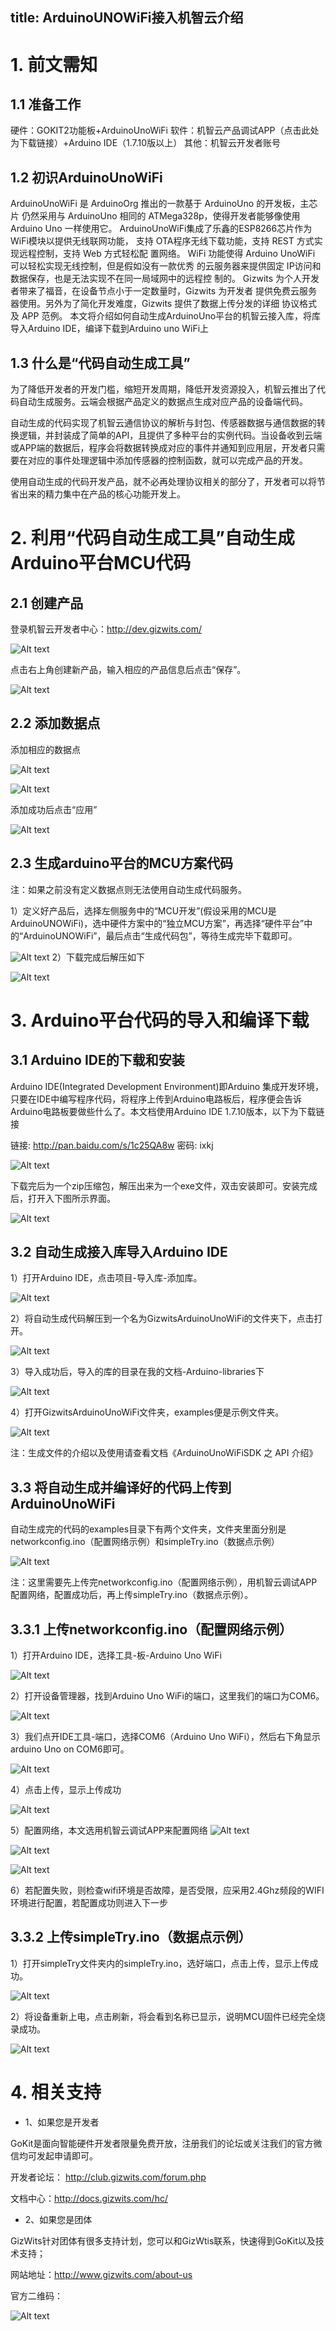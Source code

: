 title: ArduinoUNOWiFi接入机智云介绍
----


# 1. 前文需知
## 1.1 准备工作

硬件：GOKIT2功能板+ArduinoUnoWiFi
软件：机智云产品调试APP（点击此处为下载链接）+Arduino IDE（1.7.10版以上）
其他：机智云开发者账号

## 1.2	 初识ArduinoUnoWiFi
ArduinoUnoWiFi 是 ArduinoOrg 推出的一款基于 ArduinoUno 的开发板，主芯片
仍然采用与 ArduinoUno 相同的 ATMega328p，使得开发者能够像使用 Arduino Uno
一样使用它。
ArduinoUnoWiFi集成了乐鑫的ESP8266芯片作为WiFi模块以提供无线联网功能，
支持 OTA程序无线下载功能，支持 REST 方式实现远程控制，支持 Web 方式轻松配
置网络。
WiFi 功能使得 Arduino UnoWiFi 可以轻松实现无线控制，但是假如没有一款优秀
的云服务器来提供固定 IP访问和数据保存，也是无法实现不在同一局域网中的远程控
制的。
Gizwits 为个人开发者带来了福音，在设备节点小于一定数量时，Gizwits 为开发者
提供免费云服务器使用。另外为了简化开发难度，Gizwits 提供了数据上传分发的详细
协议格式及 APP 范例。
本文将介绍如何自动生成ArduinoUno平台的机智云接入库，将库导入Arduino IDE，编译下载到Arduino uno WiFi上

## 1.3	 什么是“代码自动生成工具”

为了降低开发者的开发门槛，缩短开发周期，降低开发资源投入，机智云推出了代码自动生成服务。云端会根据产品定义的数据点生成对应产品的设备端代码。

自动生成的代码实现了机智云通信协议的解析与封包、传感器数据与通信数据的转换逻辑，并封装成了简单的API，且提供了多种平台的实例代码。当设备收到云端或APP端的数据后，程序会将数据转换成对应的事件并通知到应用层，开发者只需要在对应的事件处理逻辑中添加传感器的控制函数，就可以完成产品的开发。

使用自动生成的代码开发产品，就不必再处理协议相关的部分了，开发者可以将节省出来的精力集中在产品的核心功能开发上。

# 2. 利用“代码自动生成工具”自动生成Arduino平台MCU代码
## 2.1 创建产品
登录机智云开发者中心：http://dev.gizwits.com/

![Alt text](/assets/zh-cn/deviceDev/ArduinoUNO/intro/1486535243280.png)

点击右上角创建新产品，输入相应的产品信息后点击“保存”。

![Alt text](/assets/zh-cn/deviceDev/ArduinoUNO/intro/1486535255313.png)

## 2.2 添加数据点
添加相应的数据点

![Alt text](/assets/zh-cn/deviceDev/ArduinoUNO/intro/1486535272019.png)

![Alt text](/assets/zh-cn/deviceDev/ArduinoUNO/intro/1486535281222.png)

添加成功后点击“应用”

 ![Alt text](/assets/zh-cn/deviceDev/ArduinoUNO/intro/1486535287438.png)


## 2.3 生成arduino平台的MCU方案代码
注：如果之前没有定义数据点则无法使用自动生成代码服务。

1）定义好产品后，选择左侧服务中的“MCU开发”(假设采用的MCU是ArduinoUNOWiFi)，选中硬件方案中的“独立MCU方案”，再选择“硬件平台”中的“ArduinoUNOWiFi”，最后点击“生成代码包”，等待生成完毕下载即可。

![Alt text](/assets/zh-cn/deviceDev/ArduinoUNO/intro/1486535303197.png)
2）下载完成后解压如下

![Alt text](/assets/zh-cn/deviceDev/ArduinoUNO/intro/1486535313938.png)

# 3.	Arduino平台代码的导入和编译下载
## 3.1 Arduino IDE的下载和安装

Arduino IDE(Integrated Development Environment)即Arduino 集成开发环境，只要在IDE中编写程序代码，将程序上传到Arduino电路板后，程序便会告诉Arduino电路板要做些什么了。本文档使用Arduino IDE 1.7.10版本，以下为下载链接

链接: http://pan.baidu.com/s/1c25QA8w 密码: ixkj

![Alt text](/assets/zh-cn/deviceDev/ArduinoUNO/intro/1486535471966.png)

下载完后为一个zip压缩包，解压出来为一个exe文件，双击安装即可。安装完成后，打开入下图所示界面。

![Alt text](/assets/zh-cn/deviceDev/ArduinoUNO/intro/1486535624148.png)


## 3.2 自动生成接入库导入Arduino IDE
1）打开Arduino IDE，点击项目-导入库-添加库。

![Alt text](/assets/zh-cn/deviceDev/ArduinoUNO/intro/1486535634779.png)

2）将自动生成代码解压到一个名为GizwitsArduinoUnoWiFi的文件夹下，点击打开。

![Alt text](/assets/zh-cn/deviceDev/ArduinoUNO/intro/1486535839182.png)

3）导入成功后，导入的库的目录在我的文档-Arduino-libraries下

![Alt text](/assets/zh-cn/deviceDev/ArduinoUNO/intro/1486535864868.png)

4）打开GizwitsArduinoUnoWiFi文件夹，examples便是示例文件夹。

![Alt text](/assets/zh-cn/deviceDev/ArduinoUNO/intro/1486535872071.png)

注：生成文件的介绍以及使用请查看文档《ArduinoUnoWiFiSDK 之 API 介绍》

## 3.3	 将自动生成并编译好的代码上传到ArduinoUnoWiFi
自动生成完的代码的examples目录下有两个文件夹，文件夹里面分别是networkconfig.ino（配置网络示例）和simpleTry.ino（数据点示例）

![Alt text](/assets/zh-cn/deviceDev/ArduinoUNO/intro/1486535883556.png)

注：这里需要先上传完networkconfig.ino（配置网络示例），用机智云调试APP配置网络，配置成功后，再上传simpleTry.ino（数据点示例）。



## 3.3.1 上传networkconfig.ino（配置网络示例）
1）打开Arduino IDE，选择工具-板-Arduino Uno WiFi

![Alt text](/assets/zh-cn/deviceDev/ArduinoUNO/intro/1486535900315.png)

2）打开设备管理器，找到Arduino Uno WiFi的端口，这里我们的端口为COM6。

![Alt text](/assets/zh-cn/deviceDev/ArduinoUNO/intro/1486535906763.png)

3）我们点开IDE工具-端口，选择COM6（Arduino Uno WiFi），然后右下角显示arduino Uno on COM6即可。

![Alt text](/assets/zh-cn/deviceDev/ArduinoUNO/intro/1486535915120.png)

4）点击上传，显示上传成功

![Alt text](/assets/zh-cn/deviceDev/ArduinoUNO/intro/1486535930666.png)

5）配置网络，本文选用机智云调试APP来配置网络
![Alt text](/assets/zh-cn/deviceDev/ArduinoUNO/intro/1486535948870.png)     

![Alt text](/assets/zh-cn/deviceDev/ArduinoUNO/intro/1486535954721.png)   

![Alt text](/assets/zh-cn/deviceDev/ArduinoUNO/intro/1486535980984.png)

6）若配置失败，则检查wifi环境是否故障，是否受限，应采用2.4Ghz频段的WIFI环境进行配置，若配置成功则进入下一步


## 3.3.2 上传simpleTry.ino（数据点示例）
1）打开simpleTry文件夹内的simpleTry.ino，选好端口，点击上传，显示上传成功。

![Alt text](/assets/zh-cn/deviceDev/ArduinoUNO/intro/1486536006030.png)

2）将设备重新上电，点击刷新，将会看到名称已显示，说明MCU固件已经完全烧录成功。

![Alt text](/assets/zh-cn/deviceDev/ArduinoUNO/intro/1486536013282.png)

# 4. 相关支持
 - 1、如果您是开发者

GoKit是面向智能硬件开发者限量免费开放，注册我们的论坛或关注我们的官方微信均可发起申请即可。

开发者论坛： http://club.gizwits.com/forum.php

文档中心：http://docs.gizwits.com/hc/

 - 2、如果您是团体

GizWits针对团体有很多支持计划，您可以和GizWtis联系，快速得到GoKit以及技术支持；

网站地址：http://www.gizwits.com/about-us

官方二维码：

![Alt text](/assets/zh-cn/deviceDev/ArduinoUNO/intro/1486536021902.png)

